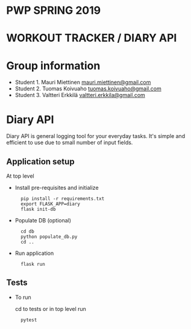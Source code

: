 # PWP SPRING 2019
# WORKOUT TRACKER / DIARY API
# Group information
* Student 1. Mauri Miettinen mauri.miettinen@gmail.com
* Student 2. Tuomas Koivuaho tuomas.koivuaho@gmail.com
* Student 3. Valtteri Erkkilä valtteri.erkkila@gmail.com

# Diary API

Diary API is general logging tool for your everyday tasks. It's simple and efficient to use due to small number of input fields. 


## Application setup

At top level

* Install pre-requisites and initialize

        pip install -r requirements.txt
        export FLASK_APP=diary
        flask init-db

* Populate DB (optional)

        cd db
        python populate_db.py
        cd ..

* Run application

        flask run


## Tests

* To run 

    cd to tests or in top level run

        pytest

